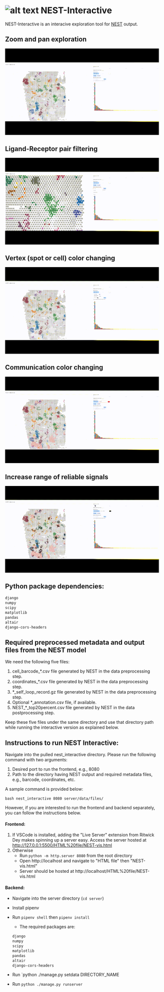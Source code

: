 # ![alt text](https://github.com/schwartzlab-methods/nest-interactive/blob/main/nest_logo.svg) NEST-Interactive

NEST-Interactive is an interacive exploration tool for
[NEST](https://github.com/schwartzlab-methods/NEST) output.

## Zoom and pan exploration
![](img/nest_zoom_small.gif)

## Ligand-Receptor pair filtering
![](img/nest_select_small.gif)

## Vertex (spot or cell) color changing
![](img/nest_node_color_small.gif)

## Communication color changing
![](img/nest_edge_color_small.gif)

## Increase range of reliable signals
![](img/nest_edge_increase_small.gif)

## Python package dependencies:
  ```
  django
  numpy
  scipy
  matplotlib
  pandas
  altair
  django-cors-headers
  ```
## Required preprocessed metadata and output files from the NEST model
We need the following five files:
1. cell_barcode_*.csv file generated by NEST in the data preprocessing step. 
2. coordinates_*.csv file generated by NEST in the data preprocessing step.
3. *_self_loop_record.gz file generated by NEST in the data preprocessing step.
4. Optional *_annotation.csv file, if available.
5. NEST_*_top20percent.csv file generated by NEST in the data postprocessing step.
   
Keep these five files under the same directory and use that directory path while running the interactive version as explained below.

## Instructions to run NEST Interactive:
Navigate into the pulled nest_interactive directory. Please run the following command with two arguments:
1. Desired port to run the frontend, e.g., 8080
2. Path to the directory having NEST output and required metadata files, e.g., barcode, coordinates, etc.

A sample command is provided below: 
````
bash nest_interactive 8080 server/data/files/ 
````

However, if you are interested to run the frontend and backend separately, you can follow the instructions below. 

#### Frontend:

1. If VSCode is installed, adding the "Live Server" extension from Ritwick Dey makes spinning up a server easy. Access the server hosted at http://127.0.0.1:5500/HTML%20file/NEST-vis.html
2. Otherwise
   - Run `python -m http.server 8080` from the root directory
   - Open http://localhost and navigate to "HTML file" then "NEST-vis.html"
   - Server should be hosted at http://localhost/HTML%20file/NEST-vis.html

#### Backend:

- Navigate into the server directory (`cd server`)
- Install pipenv
- Run `pipenv shell` then `pipenv install`

  - The required packages are:
  ```
  django
  numpy
  scipy
  matplotlib
  pandas
  altair
  django-cors-headers
  ```
- Run `python ./manage.py setdata DIRECTORY_NAME
- Run `python ./manage.py runserver`
